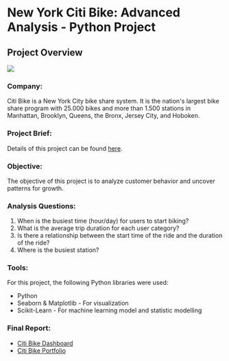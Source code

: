 # New York Citi Bike: Advanced Analysis - Python Project
## **Project Overview**

![](https://www.google.com/url?sa=i&url=https%3A%2F%2Ftowardsdatascience.com%2Ftracking-nyc-citi-bike-real-time-utilization-using-kafka-streams-1c0ea9e24e79&psig=AOvVaw1j5HZqK3RMn3pnf7Mesakn&ust=1714154537417000&source=images&cd=vfe&opi=89978449&ved=0CBIQjRxqFwoTCIismbT53YUDFQAAAAAdAAAAABAF)


### **Company:**<br>
Citi Bike is a New York City bike share system. It is the nation's largest bike share program with 25.000 bikes and more than 1.500 stations in Manhattan, Brooklyn, Queens, the Bronx, Jersey City, and Hoboken.

### **Project Brief:**<br>
Details of this project can be found [here](https://drive.google.com/file/d/14SaHzdoP2J7gQkHCpVauhnbXB_2H5RzR/view?usp=sharing).

### **Objective:**<br>
The objective of this project is to analyze customer behavior and uncover patterns for growth.

### **Analysis Questions:**<br>
1. When is the busiest time (hour/day) for users to start biking? 
2. What is the average trip duration for each user category?    
3. Is there a relationship between the start time of the ride and the duration of the ride?
4. Where is the busiest station?

### **Tools:**<br>
For this project, the following Python libraries were used:
- Python
- Seaborn & Matplotlib - For visualization
- Scikit-Learn - For machine learning model and statistic modelling

### **Final Report:**<br>
- [Citi Bike Dashboard](https://public.tableau.com/app/profile/natalia.violi.kristena.wijaya/viz/CitiBikeAnalysis_17140530578350/CitiBike)
- [Citi Bike Portfolio](https://nataliaviolii.github.io/DataAnalyticsPortfolio/portfolio.python.citi.html)
